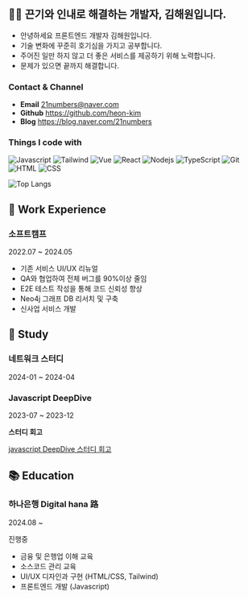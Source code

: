 ## 👋🏻 끈기와 인내로 해결하는 개발자, 김해원입니다.

- 안녕하세요 프론트엔드 개발자 김해원입니다.
- 기술 변화에 꾸준히 호기심을 가지고 공부합니다.
- 주어진 일만 하지 않고 더 좋은 서비스를 제공하기 위해 노력합니다.
- 문제가 있으면 끝까지 해결합니다.

### Contact & Channel

- **Email** 21numbers@naver.com
- **Github** https://github.com/heon-kim
- **Blog** https://blog.naver.com/21numbers

### Things I code with

<p>
  <img alt="Javascript" src="https://img.shields.io/badge/-Javascript-F7DF1E?style=flat-square&logo=javascript&logoColor=white" />
  <img alt="Tailwind" src="https://img.shields.io/badge/-Tailwind_CSS-38B2AC?style=flat-square&logo=tailwind-css&logoColor=white" />
  <img alt="Vue" src="https://img.shields.io/badge/-Vue.js-35495E?style=flat-square&logo=vue.js&logoColor=white" />
  <img alt="React" src="https://img.shields.io/badge/-React.js-1572B6?style=flat-square&logo=react&logoColor=white" />
  <img alt="Nodejs" src="https://img.shields.io/badge/-Nodejs-43853d?style=flat-square&logo=Node.js&logoColor=white" />
  <img alt="TypeScript" src="https://img.shields.io/badge/-TypeScript-007ACC?style=flat-square&logo=typescript&logoColor=white" />
  <img alt="Git" src="https://img.shields.io/badge/-Git-F05032?style=flat-square&logo=git&logoColor=white" />
    <img alt="HTML" src="https://img.shields.io/badge/-HTML-E34F26?style=flat-square&logo=html5&logoColor=white" />
      <img alt="CSS" src="https://img.shields.io/badge/-CSS-1572B6?style=flat-square&logo=css3&logoColor=white" />
</p>

![Top Langs](https://github-readme-stats.vercel.app/api/top-langs/?username=heon-kim&layout=compact)

## 💼 Work Experience
### 소프트캠프 
2022.07 ~ 2024.05
- 기존 서비스 UI/UX 리뉴얼
- QA와 협업하여 전체 버그를 90%이상 줄임
- E2E 테스트 작성을 통해 코드 신뢰성 향상
- Neo4j 그래프 DB 리서치 및 구축
- 신사업 서비스 개발


## 📖 Study
### 네트워크 스터디
2024-01 ~ 2024-04

### Javascript DeepDive

2023-07 ~ 2023-12

**스터디 회고**

[javascript DeepDive 스터디 회고](https://blog.naver.com/21numbers/223560168716)


## 📚 Education

### 하나은행 Digital hana 路 

2024.08 ~ 

진행중

- 금융 및 은행업 이해 교육
- 소스코드 관리 교육
- UI/UX 디자인과 구현 (HTML/CSS, Tailwind)
- 프론트엔드 개발 (Javascript)
